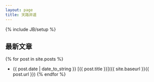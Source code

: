 ```yaml
---
layout: page
title: 天路非遥
---
```

{% include JB/setup %}

## 最新文章


{% for post in site.posts %}
+ {{ post.date | date_to_string }}  [{{ post.title }}]({{ site.baseurl }}{{ post.url }})
{% endfor %}



